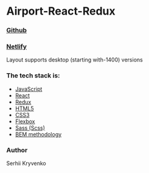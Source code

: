 # Airport-React-Redux

### [Github](https://nazarandco.github.io/Airport-React-Redux/)
### [Netlify](https://jolly-khorana-95c707.netlify.app)

Layout supports desktop (starting with-1400) versions

### The tech stack is:
- [JavaScript](https://ru.wikipedia.org/wiki/JavaScript)
- [React](https://ru.reactjs.org/)
- [Redux](https://redux.js.org/introduction/getting-started)
- [HTML5](https://en.wikipedia.org/wiki/HTML5)
- [CSS3](https://en.wikipedia.org/wiki/CSS)
- [Flexbox](https://en.wikipedia.org/wiki/CSS_Flexible_Box_Layout)
- [Sass (Scss)](https://sass-lang.com/)
- [BEM methodology](https://en.bem.info/methodology/)

### Author

Serhii Kryvenko